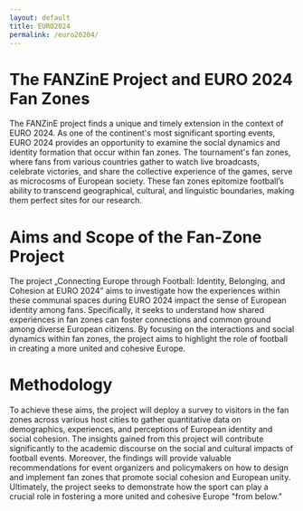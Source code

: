 ```yaml
---
layout: default
title: EURO2024
permalink: /euro20204/
---
```


# The FANZinE Project and EURO 2024 Fan Zones
The FANZinE project finds a unique and timely extension in the context of EURO 2024. As one of the continent's most significant sporting events, EURO 2024 provides an opportunity to examine the social dynamics and identity formation that occur within fan zones. The tournament's fan zones, where fans from various countries gather to watch live broadcasts, celebrate victories, and share the collective experience of the games, serve as microcosms of European society. These fan zones epitomize football’s ability to transcend geographical, cultural, and linguistic boundaries, making them perfect sites for our research.

# Aims and Scope of the Fan-Zone Project
The project „Connecting Europe through Football: Identity, Belonging, and Cohesion at EURO 2024” aims to investigate how the experiences within these communal spaces during EURO 2024 impact the sense of European identity among fans. Specifically, it seeks to understand how shared experiences in fan zones can foster connections and common ground among diverse European citizens. By focusing on the interactions and social dynamics within fan zones, the project aims to highlight the role of football in creating a more united and cohesive Europe.

# Methodology
To achieve these aims, the project will deploy a survey to visitors in the fan zones across various host cities to gather quantitative data on demographics, experiences, and perceptions of European identity and social cohesion. The insights gained from this project will contribute significantly to the academic discourse on the social and cultural impacts of football events. Moreover, the findings will provide valuable recommendations for event organizers and policymakers on how to design and implement fan zones that promote social cohesion and European unity. Ultimately, the project seeks to demonstrate how the sport can play a crucial role in fostering a more united and cohesive Europe "from below."
